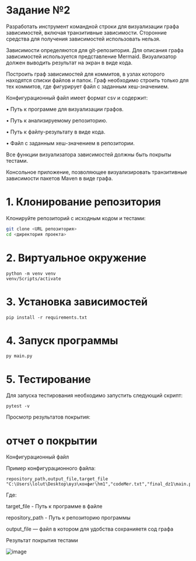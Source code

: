 # Задание №2
Разработать инструмент командной строки для визуализации графа
зависимостей, включая транзитивные зависимости. Сторонние средства для
получения зависимостей использовать нельзя.

Зависимости определяются для git-репозитория. Для описания графа
зависимостей используется представление Mermaid. Визуализатор должен
выводить результат на экран в виде кода.

Построить граф зависимостей для коммитов, в узлах которого находятся
списки файлов и папок. Граф необходимо строить только для тех коммитов, где
фигурирует файл с заданным хеш-значением.

Конфигурационный файл имеет формат csv и содержит:

• Путь к программе для визуализации графов.

• Путь к анализируемому репозиторию.

• Путь к файлу-результату в виде кода.

• Файл с заданным хеш-значением в репозитории.

Все функции визуализатора зависимостей должны быть покрыты тестами.

Консольное приложение, позволяющее визуализировать транзитивные зависимости пакетов Maven в виде графа.

# 1. Клонирование репозитория

Клонируйте репозиторий с исходным кодом и тестами:

```bash
git clone <URL репозитория>
cd <директория проекта>
```

# 2. Виртуальное окружение

```shell
python -m venv venv
venv/Scripts/activate
```

# 3. Установка зависимостей

```shell
pip install -r requirements.txt
```


# 4. Запуск программы

```shell
py main.py
```

# 5. Тестирование

Для запуска тестирования необходимо запустить следующий скрипт:
```shell
pytest -v
```

Просмотр результатов покрытия:

# отчет о покрытии

Конфигурационный файл

Пример конфигурационного файла:

```shell
repository_path,output_file,target_file
"C:\Users\lolut\Desktop\вуз\конфиг\hm1","codeMer.txt","final_dz1\main.py"
```
Где:

target_file - Путь к программе в файле

repository_path - Путь к репозиторию программы

output_file — файл в котором для удобства сохранияетя сод графа

Результат покрытия тестами

![image](https://github.com/user-attachments/assets/af0ce6a6-4423-467a-99eb-37aaeeea801c)
